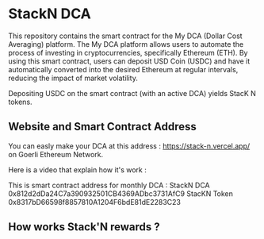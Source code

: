 # StackN DCA 

This repository contains the smart contract for the My DCA (Dollar Cost Averaging) platform. The My DCA platform allows users to automate the process of investing in cryptocurrencies, specifically Ethereum (ETH). By using this smart contract, users can deposit USD Coin (USDC) and have it automatically converted into the desired Ethereum at regular intervals, reducing the impact of market volatility.

Depositing USDC on the smart contract (with an active DCA) yields StacK N tokens.

## Website and Smart Contract Address


You can easly make your DCA at this address : https://stack-n.vercel.app/ on Goerli Ethereum Network.

Here is a video that explain how it's work : 


This is smart contract address for monthly DCA : 
StackN DCA 0x812d2dDa24C7a390932501CB4369ADbc3731AfC9
StacKN Token 0x8317bD66598f8857810A1204F6bdE81dE2283C23


## How works Stack'N rewards ?


